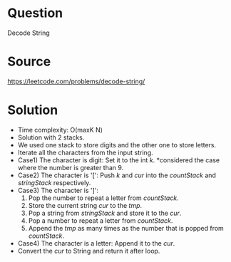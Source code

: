 # Question
Decode String

# Source
https://leetcode.com/problems/decode-string/

# Solution
- Time complexity: O(maxK N)
- Solution with 2 stacks.
- We used one stack to store digits and the other one to store letters.
- Iterate all the characters from the input string.
- Case1) The character is digit: Set it to the int *k*. *considered the case where the number is greater than 9.
- Case2) The character is '[': Push *k* and *cur* into the *countStack* and *stringStack* respectively.
- Case3) The character is ']': 
  1. Pop the number to repeat a letter from *countStack*.
  2. Store the current string *cur* to the *tmp*.
  3. Pop a string from *stringStack* and store it to the *cur*.
  4. Pop a number to repeat a letter from *countStack*.
  5. Append the *tmp* as many times as the number that is popped from *countStack*.
- Case4) The character is a letter: Append it to the *cur*.
- Convert the *cur* to String and return it after loop.
